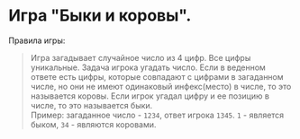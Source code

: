 # Игра "Быки и коровы".

Правила игры:  
> Игра загадывает случайное число из 4 цифр. Все цифры уникальные. Задача игрока угадать число. Если в веденном ответе есть цифры, которые совпадают с цифрами в загаданном числе, но они не имеют одинаковый инфекс(место) в числе, то это называется коровы. Если игрок угадал цифру и ее позицию в числе, то это называется быки.  
Пример: загаданное число - `1234`, ответ игрока `1345`. `1` - является быком, `34` - являются коровами.  